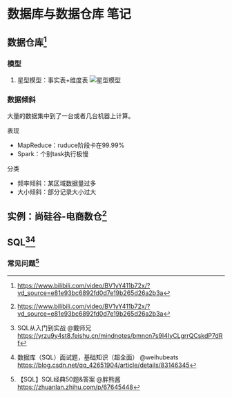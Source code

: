 # 数据库与数据仓库 笔记


<!--more-->

## 数据仓库[^1]

### 模型

1. 星型模型：事实表+维度表
![星型模型](https://pic1.zhimg.com/80/v2-3ab86050013d9381c1555482df933f58_1440w.webp)


### 数据倾斜

大量的数据集中到了一台或者几台机器上计算。

表现
- MapReduce：ruduce阶段卡在99.99%
- Spark：个别task执行极慢

分类
- 频率倾斜：某区域数据量过多
- 大小倾斜：部分记录大小过大


## 实例：尚硅谷-电商数仓[^1]

[^1]: https://www.bilibili.com/video/BV1yY411b72x/?vd_source=e81e93bc6892fd0d7e19b265d26a2b3a


## SQL[^2][^3]

### 常见问题[^4]


[^1]: 尚硅谷物流数仓笔记（数仓基础知识） @橘生淮南 https://zhuanlan.zhihu.com/p/647035072
[^2]: SQL从入门到实战 @戴师兄 https://yrzu9y4st8.feishu.cn/mindnotes/bmncn7s9I4IyCLgrrQCskdP7dRf
[^3]: 数据库（SQL）面试题，基础知识（超全面） @weihubeats https://blog.csdn.net/qq_42651904/article/details/83146345
[^4]: 【SQL】SQL经典50题&答案 @胖熊酱 https://zhuanlan.zhihu.com/p/67645448
